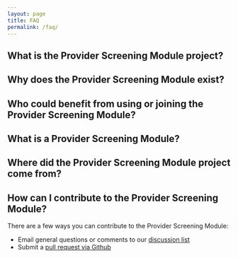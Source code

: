 ```yaml
---
layout: page
title: FAQ
permalink: /faq/
---
```


## What is the Provider Screening Module project?

## Why does the Provider Screening Module exist?

## Who could benefit from using or joining the Provider Screening Module?

## What is a Provider Screening Module?

## Where did the Provider Screening Module project come from?

## How can I contribute to the Provider Screening Module?
There are a few ways you can contribute to the Provider Screening Module:

- Email general questions or comments to our [discussion list](mailto:info@projectpoplin.org)
- Submit a [pull request via Github](https://github.com/SolutionGuidance/psm/pulls)
